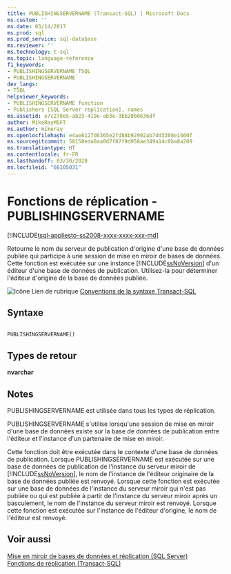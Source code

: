 ```yaml
---
title: PUBLISHINGSERVERNAME (Transact-SQL) | Microsoft Docs
ms.custom: ''
ms.date: 03/14/2017
ms.prod: sql
ms.prod_service: sql-database
ms.reviewer: ''
ms.technology: t-sql
ms.topic: language-reference
f1_keywords:
- PUBLISHINGSERVERNAME_TSQL
- PUBLISHINGSERVERNAME
dev_langs:
- TSQL
helpviewer_keywords:
- PUBLISHINGSERVERNAME function
- Publishers [SQL Server replication], names
ms.assetid: e7c278e5-ab23-419e-ab3e-3bb20b0636df
author: MikeRayMSFT
ms.author: mikeray
ms.openlocfilehash: e4ae8127d6365e2fd88b92992ab7dd3308e1460f
ms.sourcegitcommit: 58158eda0aa0d7f87f9d958ae349a14c0ba8a209
ms.translationtype: HT
ms.contentlocale: fr-FR
ms.lasthandoff: 03/30/2020
ms.locfileid: "68105031"
---
```

# <a name="replication-functions---publishingservername"></a>Fonctions de réplication - PUBLISHINGSERVERNAME
[!INCLUDE[tsql-appliesto-ss2008-xxxx-xxxx-xxx-md](../../includes/tsql-appliesto-ss2008-xxxx-xxxx-xxx-md.md)]

  Retourne le nom du serveur de publication d'origine d'une base de données publiée qui participe à une session de mise en miroir de bases de données. Cette fonction est exécutée sur une instance [!INCLUDE[ssNoVersion](../../includes/ssnoversion-md.md)] d'un éditeur d'une base de données de publication. Utilisez-la pour déterminer l'éditeur d'origine de la base de données publiée.  
  
 ![Icône Lien de rubrique](../../database-engine/configure-windows/media/topic-link.gif "Icône du lien de rubrique") [Conventions de la syntaxe Transact-SQL](../../t-sql/language-elements/transact-sql-syntax-conventions-transact-sql.md)  
  
## <a name="syntax"></a>Syntaxe  
  
```  
  
PUBLISHINGSERVERNAME()  
```  
  
## <a name="return-types"></a>Types de retour  
 **nvarchar**  
  
## <a name="remarks"></a>Notes  
 PUBLISHINGSERVERNAME est utilisée dans tous les types de réplication.  
  
 PUBLISHINGSERVERNAME s'utilise lorsqu'une session de mise en miroir d'une base de données existe sur la base de données de publication entre l'éditeur et l'instance d'un partenaire de mise en miroir.  
  
 Cette fonction doit être exécutée dans le contexte d'une base de données de publication. Lorsque PUBLISHINGSERVERNAME est exécutée sur une base de données de publication de l'instance du serveur miroir de [!INCLUDE[ssNoVersion](../../includes/ssnoversion-md.md)], le nom de l'instance de l'éditeur originaire de la base de données publiée est renvoyé. Lorsque cette fonction est exécutée sur une base de données de l'instance du serveur miroir qui n'est pas publiée ou qui est publiée à partir de l'instance du serveur miroir après un basculement, le nom de l'instance du serveur miroir est renvoyé. Lorsque cette fonction est exécutée sur l'instance de l'éditeur d'origine, le nom de l'éditeur est renvoyé.  
  
## <a name="see-also"></a>Voir aussi  
 [Mise en miroir de bases de données et réplication &#40;SQL Server&#41;](../../database-engine/database-mirroring/database-mirroring-and-replication-sql-server.md)   
 [Fonctions de réplication &#40;Transact-SQL&#41;](https://msdn.microsoft.com/library/53702dee-de58-47d5-a552-7f32000f77d4)  
  
  
